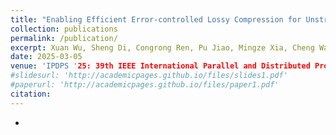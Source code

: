 ```yaml
---
title: "Enabling Efficient Error-controlled Lossy Compression for Unstructured Scientific Data"
collection: publications
permalink: /publication/
excerpt: Xuan Wu, Sheng Di, Congrong Ren, Pu Jiao, Mingze Xia, Cheng Wang, Hanqi Guo, Xin Liang, and Franck Cappello
date: 2025-03-05
venue: 'IPDPS '25: 39th IEEE International Parallel and Distributed Processing Symposium'
#slidesurl: 'http://academicpages.github.io/files/slides1.pdf'
#paperurl: 'http://academicpages.github.io/files/paper1.pdf'
citation: 
---
```

-
